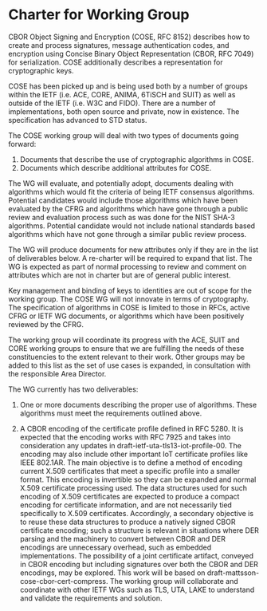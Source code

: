 # Charter for Working Group

CBOR Object Signing and Encryption (COSE, RFC 8152) describes how to
create and process signatures, message authentication codes, and
encryption using Concise Binary Object Representation (CBOR, RFC 7049)
for serialization. COSE additionally describes a representation for
cryptographic keys.

COSE has been picked up and is being used both by a number of groups
within the IETF (i.e. ACE, CORE, ANIMA, 6TiSCH and SUIT) as well as
outside of the IETF (i.e. W3C and FIDO). There are a number of
implementations, both open source and private, now in existence.
The specification has advanced to STD status.

The COSE working group will deal with two types of documents going forward:

1.  Documents that describe the use of cryptographic algorithms in COSE.
2.  Documents which describe additional attributes for COSE.

The WG will evaluate, and potentially adopt, documents dealing with algorithms
which would fit the criteria of being IETF consensus algorithms.
Potential candidates would include those algorithms which have been evaluated by
the CFRG and algorithms which have gone through a public review and evaluation
process such as was done for the NIST SHA-3 algorithms.
Potential candidate would not include national standards based algorithms
which have not gone through a similar public review process.

The WG will produce documents for new attributes only if they are in the
list of deliverables below.  A re-charter will be required to expand that list.
The WG is expected as part of normal processing to review and comment on
attributes which are not in charter but are of general public interest.

Key management and binding of keys to identities are out of scope for
the working group. The COSE WG will not innovate in terms of
cryptography. The specification of algorithms in COSE is limited to
those in RFCs, active CFRG or IETF WG documents, or algorithms which
have been positively reviewed by the CFRG.

The working group will coordinate its progress with the ACE, SUIT and
CORE working groups to ensure that we are fulfilling the needs of
these constituencies to the extent relevant to their work. Other
groups may be added to this list as the set of use cases is expanded,
in consultation with the responsible Area Director.

The WG currently has two deliverables:

1. One or more documents describing the proper use of algorithms.
These algorithms must meet the requirements outlined above.

2. A CBOR encoding of the certificate profile defined in RFC 5280.
It is expected that the encoding works with RFC 7925 and takes into consideration any updates in draft-ietf-uta-tls13-iot-profile-00.
The encoding may also include other important IoT certificate profiles like
IEEE 802.1AR.
The main objective is to define a method of encoding current X.509
certificates that meet a specific profile into a smaller format. This
encoding is invertible so they can be expanded and normal X.509
certificate processing used.
The data structures used for such encoding of X.509 certificates are
expected to produce a compact encoding for certificate information, and are
not necessarily tied specifically to X.509 certificates.  Accordingly, a
secondary objective is to reuse these data structures to produce a natively signed CBOR certificate encoding; such a structure is relevant in situations
where DER parsing and the machinery to convert
between CBOR and DER encodings are unnecessary overhead, such as embedded
implementations.  The possibility of a joint certificate artifact, conveyed in
CBOR encoding but including signatures over both the CBOR and DER encodings,
may be explored.
This work will be based on draft-mattsson-cose-cbor-cert-compress.
The working group will collaborate and coordinate with other IETF WGs such as
TLS, UTA, LAKE to understand and validate the requirements and solution.
